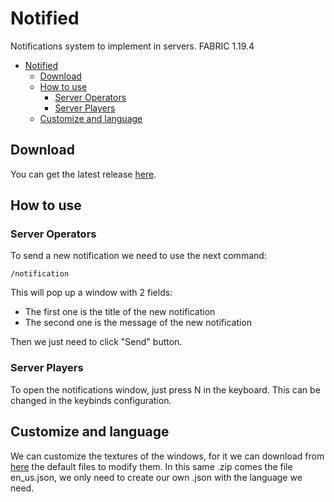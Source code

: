 # Notified
Notifications system to implement in servers. FABRIC 1.19.4

- [Notified](#notified)
  * [Download](#download)
  * [How to use](#how-to-use)
    + [Server Operators](#server-operators)
    + [Server Players](#server-players)
  * [Customize and language](#customize-and-language)

## Download
You can get the latest release [here](https://github.com/Julioxidop/Notified/releases/tag/1.1-1.19.4).

## How to use
### Server Operators
To send a new notification we need to use the next command:
```
/notification
```
This will pop up a window with 2 fields:
- The first one is the title of the new notification
- The second one is the message of the new notification

Then we just need to click "Send" button.

### Server Players
To open the notifications window, just press N in the keyboard. This can be changed in the keybinds configuration.

## Customize and language
We can customize the textures of the windows, for it we can download from [here](https://github.com/Julioxidop/Notified/releases/tag/NotifiedRP-1.1) the default files to modify them.
In this same .zip comes the file en_us.json, we only need to create our own .json with the language we need.
